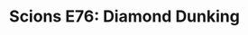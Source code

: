 ---
layout: post
title: "Scions E76: Diamond Dunking"
description: "We talked for way too long, so this is part one of a t..."
permalink: https://www.fromtherumbleseat.com/2021/7/27/22595446/scions-e76-diamond-dunking-baseball-omaha-college-world-series-georgia-tech-cws
---